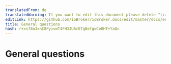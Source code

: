 ```yaml
---
translatedFrom: de
translatedWarning: If you want to edit this document please delete "translatedFrom" field, elsewise this document will be translated automatically again
editLink: https://github.com/ioBroker/ioBroker.docs/edit/master/docs/en/faq/_050_advanced/README.md
title: General questions
hash: r+xs78o3xnC8PyivmT4FH3IUArETqBefgwCe8HT+YaQ=
---
```

# General questions